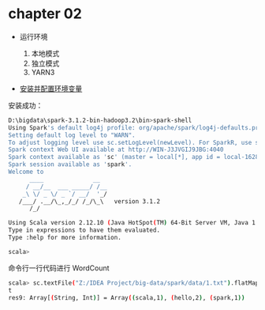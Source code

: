 # chapter 02

+ 运行环境
    1. 本地模式
    2. 独立模式
    3. YARN3
    
+ [安装并配置环境变量](https://blog.csdn.net/qq_42754919/article/details/109402379)

安装成功：

```bash
D:\bigdata\spark-3.1.2-bin-hadoop3.2\bin>spark-shell
Using Spark's default log4j profile: org/apache/spark/log4j-defaults.properties
Setting default log level to "WARN".
To adjust logging level use sc.setLogLevel(newLevel). For SparkR, use setLogLevel(newLevel).
Spark context Web UI available at http://WIN-J3JVGIJ9JBG:4040
Spark context available as 'sc' (master = local[*], app id = local-1628087798669).
Spark session available as 'spark'.
Welcome to
      ____              __
     / __/__  ___ _____/ /__
    _\ \/ _ \/ _ `/ __/  '_/
   /___/ .__/\_,_/_/ /_/\_\   version 3.1.2
      /_/

Using Scala version 2.12.10 (Java HotSpot(TM) 64-Bit Server VM, Java 1.8.0_181)
Type in expressions to have them evaluated.
Type :help for more information.

scala>
```

命令行一行代码进行 WordCount

```bash
scala> sc.textFile("Z:/IDEA Project/big-data/spark/data/1.txt").flatMap(_.split(" ")).map((_,1)).reduceByKey(_+_).collec
t
res9: Array[(String, Int)] = Array((scala,1), (hello,2), (spark,1))
```